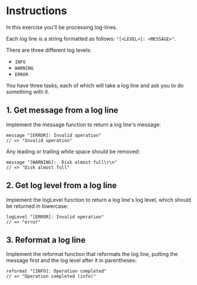 # Instructions
In this exercise you'll be processing log-lines.

Each log line is a string formatted as follows: `"[<LEVEL>]: <MESSAGE>"`.

There are three different log levels:

- `INFO`
- `WARNING`
- `ERROR`

You have three tasks, each of which will take a log line and ask you to do something with it.

## 1. Get message from a log line
Implement the message function to return a log line's message:
```
message "[ERROR]: Invalid operation"
// => "Invalid operation"
```

Any leading or trailing white space should be removed:
```
message "[WARNING]:  Disk almost full\r\n"
// => "Disk almost full"
```

## 2. Get log level from a log line
Implement the logLevel function to return a log line's log level, which should be returned in lowercase:
```
logLevel "[ERROR]: Invalid operation"
// => "error"
```

## 3. Reformat a log line
Implement the reformat function that reformats the log line, putting the message first and the log level after it in parentheses:
```
reformat "[INFO]: Operation completed"
// => "Operation completed (info)"
```